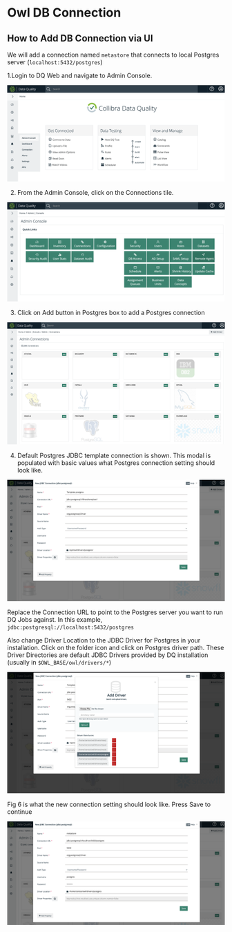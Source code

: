 # Owl DB Connection

## How to Add DB Connection via UI

We will add a connection named `metastore` that connects to local Postgres server \(`localhost:5432/postgres`\)

 1.Login to DQ Web and navigate to Admin Console.

![Fig 1: Home Page](../../.gitbook/assets/dq-admin-console-1.png)

2. From the Admin Console, click on the Connections tile.

![Fig 2: Admin Console](../../.gitbook/assets/dq-admin-console-2.png.png)

3. Click on Add button in Postgres box to add a Postgres connection

![Fig 3: List of DB Connections](../../.gitbook/assets/dq-connection-1.png)

4. Default Postgres JDBC template connection is shown. This modal is populated with basic values what Postgres connection setting should look like.

![Fig 4: Template Postgres connection creation modal](../../.gitbook/assets/dq-connection-2.png)

Replace the Connection URL to point to the Postgres server you want to run DQ Jobs against. In this example, `jdbc:postgresql://localhost:5432/postgres`

Also change Driver Location to the JDBC Driver for Postgres in your installation. Click on the folder icon and click on Postgres driver path. These Driver Directories are default JDBC Drivers provided by DQ installation \(usually in `$OWL_BASE/owl/drivers/*`\)

![Fig 5: Add new driver or select existing from Driver Directories](../../.gitbook/assets/dq-connection-3.png)

Fig 6 is what the new connection setting should look like. Press Save to continue

![Fig 6: Connection settings to connect to database named &quot;postgres&quot; in Postgres server &quot;localhost&quot; exposed via port 5432](../../.gitbook/assets/dq-connection-4.png)









